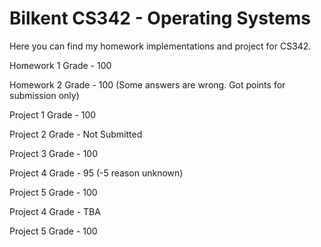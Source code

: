 # Bilkent CS342 - Operating Systems

Here you can find my homework implementations and project for CS342.

Homework 1 Grade - 100

Homework 2 Grade - 100 (Some answers are wrong. Got points for submission only)

Project 1 Grade - 100

Project 2 Grade - Not Submitted

Project 3 Grade - 100

Project 4 Grade - 95 (-5 reason unknown)

Project 5 Grade - 100

Project 4 Grade - TBA

Project 5 Grade - 100